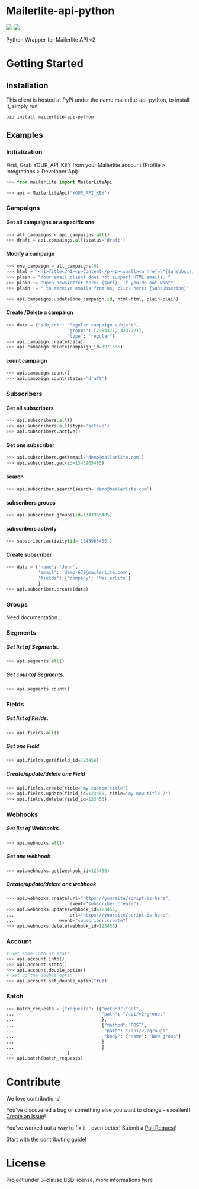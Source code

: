 # Mailerlite-api-python

![](https://img.shields.io/travis/skoudoro/mailerlite-api-python.svg?target=https://travis-ci.org/skoudoro/mailerlite-api-python)
![](https://img.shields.io/pypi/v/mailerlite-api-python.svg?target=https://pypi.python.org/pypi/mailerlite-api-python)


Python Wrapper for Mailerlite API v2


# Getting Started

## Installation

This client is hosted at PyPi under the name mailerlite-api-python, to install it, simply run

```
pip install mailerlite-api-python
```

## Examples

### Initialization

First, Grab YOUR_API_KEY from your Mailerlite account (Profile > Integrations > Developer Api).

```python
>>> from mailerlite import MailerLiteApi

>>> api = MailerLiteApi('YOUR_API_KEY')
```

### Campaigns

#### Get all campaigns or a specific one

```python
>>> all_campaigns = api.campaigns.all()
>>> draft = api.compaings.all(status='draft')
```

#### Modify a campaign

```python
>>> one_campaign = all_campaigns[0]
>>> html = '<h1>Title</h1><p>Content</p><p><small><a href=\"{$unsubscribe}\">Unsubscribe</a></small></p>'
>>> plain = "Your email client does not support HTML emails. "
>>> plain += "Open newsletter here: {$url}. If you do not want"
>>> plain += " to receive emails from us, click here: {$unsubscribe}"

>>> api.campaigns.update(one_campaign.id, html=html, plain=plain)
```

#### Create /Delete a campaign

```python
>>> data = {"subject": "Regular campaign subject",
                       "groups": [2984475, 3237221],
                       "type": "regular"}
>>> api.campaign.create(data)
>>> api.campaign.delete(campaign_id=3971635)
```

#### count campaign

```python
>>> api.campaign.count()
>>> api.campaign.count(status='draft')
```

### Subscribers

#### Get all subscribers

```python
>>> api.subscribers.all()
>>> api.subscribers.all(stype='active')
>>> api.subscribers.active()
```

#### Get one subscriber

```python
>>> api.subscribers.get(email='demo@mailerlite.com')
>>> api.subscriber.get(id=1343965485)
```

#### search

```python
>>> api.subscriber.search(search='demo@mailerlite.com')
```

#### subscribers groups

```python
>>> api.subscriber.groups(id=1343965485)
```

#### subscribers activity

```python
>>> subscriber.activity(id='1343965485')
```

#### Create subscriber

```python
>>> data = {'name': 'John',
            'email': 'demo-678@mailerlite.com',
            'fields': {'company': 'MailerLite'}
            }
>>> api.subscriber.create(data)
```

### Groups

Need documentation...

### Segments

##### Get list of Segments.

```python
>>> api.segments.all()
```

##### Get countof  Segments.

```python
>>> api.segments.count()
```

### Fields

##### Get list of Fields.

```python
>>> api.fields.all()
```

##### Get one Field

```python
>>> api.fields.get(field_id=123456)
```

##### Create/update/delete one Field

```python
>>> api.fields.create(title="my custom title")
>>> api.fields.update(field_id=123456, title="my new title 2")
>>> api.fields.delete(field_id=123456)
```

### Webhooks

##### Get list of Webhooks.

```python
>>> api.webhooks.all()
```

##### Get one webhook

```python
>>> api.webhooks.get(webhook_id=123456)
```

##### Create/update/delete one webhook

```python
>>> api.webhooks.create(url="https://yoursite/script-is-here",
... 	                event="subscriber.create")
>>> api.webhooks.update(webhook_id=123456,
...                     url="https://yoursite/script-is-here",
...	                event="subscriber.create")
>>> api.webhooks.delete(webhook_id=123456)
```

### Account

```python
# Get some info or stats
>>> api.account.info()
>>> api.account.stats()
>>> api.account.double_optin()
# Set up the double_optin
>>> api.account.set_double_optin(True)
```

### Batch

```python
>>> batch_requests = {"requests": [{"method":"GET",
...                                 "path": "/api/v2/groups"
...                                 },
...                                 {"method":"POST",
...                                  "path": "/api/v2/groups",
...                                  "body": {"name": "New group"}
...                                 }
...                                 ]
...                    }
>>> api.batch(batch_requests)
```

# Contribute

We love contributions!

You've discovered a bug or something else you want to change - excellent! [Create an issue](https://github.com/skoudoro/mailerlite-api-python/issues)!

You've worked out a way to fix it – even better! Submit a [Pull Request](https://github.com/skoudoro/mailerlite-api-python/pulls)!

Start with the [contributing guide](https://github.com/skoudoro/mailerlite-api-python/blob/master/CONTRIBUTING.rst)!

# License

Project under 3-clause BSD license, more informations [here](https://github.com/skoudoro/mailerlite-api-python/blob/master/LICENSE)

